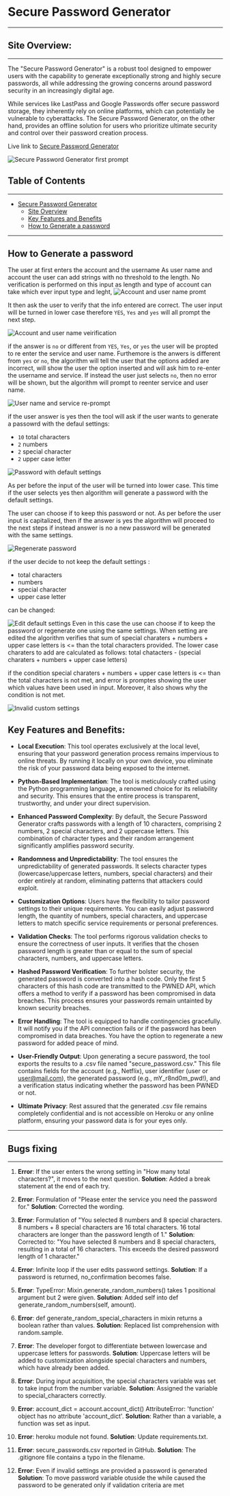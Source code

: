 # Secure Password Generator
---
## Site Overview:
----
The "Secure Password Generator" is a robust tool designed to empower users with the capability to generate exceptionally strong and highly secure passwords, all while addressing the growing concerns around password security in an increasingly digital age.

While services like LastPass and Google Passwords offer secure password storage, they inherently rely on online platforms, which can potentially be vulnerable to cyberattacks. The Secure Password Generator, on the other hand, provides an offline solution for users who prioritize ultimate security and control over their password creation process.

Live link to [Secure Password Generator](https://git.heroku.com/secure-password-generator.git)


![Secure Password Generator first prompt](/media/first_prompt.png)


## Table of Contents
---
- [Secure Password Generator](#secure-password-generator)
    - [Site Overview](#site-overview)
    - [Key Features and Benefits](#key-features-and-benefits)
    - [How to Generate a password](#how-to-generate-a-password)

---
## How to Generate a password
The user at first enters the account and the username 
As user name and account the user can add strings with no threshold to the length.
No verification is performed on this input as length and type of account can take which ever input type and leght,
![Account and user name promt](/media/user_and_account.png)

It then ask the user to verify that the info entered are correct.
The user input will be turned in lower case therefore `YES`, `Yes` and `yes` will all prompt the next step.

![Account and user name veirification](/media/user_and_account_verification.png)

if the answer is `no` or different from `YES`, `Yes`, or `yes` the user will be propted to re enter the service and user name.
Furthemore is the anwers is different from `yes` or `no`, the algorithm will tell the user that the options added are incorrect, will show the user the option inserted and will ask him to re-enter the username and service.
If instead the user just selects `no`, then no error will be shown, but the algorithm will prompt to reenter service and user name. 

![User name and service re-prompt](/media/username_and_service_reprompt.png)

if the user answer is yes then the tool will ask if the user wants to generate a passowrd with the defaul settings: 

- `10` total characters
- `2` numbers
- `2` special character
- `2` upper case letter

![Password with default settings](/media/default_password.png)

As per before the input of the user will be turned into lower case.
This time if the user selects yes then algorithm will generate a password with the default settings.

The user can choose if to keep this password or not.
As per before the user input is capitalized, then if the answer is yes the algorithm will proceed to the next steps if instead answer is no a new password will be generated with the same settings.

![Regenerate password](/media/regenerate_password.png)

if the user decide to not keep the default settings :
- total characters 
- numbers
- special character
- upper case letter

can be changed:


![Edit default settings](/media/change_default_settings.png)
Even in this case the use can choose if to keep the password or regenerate one using the same settings.
When setting are edited the algorithm verifies that sum of special charaters + numbers + upper case letters is <= than the total characters provided.
The lower case charaters to add are calculated as follows:
total chatacters - (special charaters + numbers + upper case letters)

if the condition special charaters + numbers + upper case letters is <= than the total characters is not met, and error is promptes showing the user which values have been used in input. 
Moreover, it also shows why the condition is not met.

![Invalid custom settings](/media/invalid_custom_settings.png)


## Key Features and Benefits:

- **Local Execution**: This tool operates exclusively at the local level, ensuring that your password generation process remains impervious to online threats. By running it locally on your own device, you eliminate the risk of your password data being exposed to the internet.

- **Python-Based Implementation**: The tool is meticulously crafted using the Python programming language, a renowned choice for its reliability and security. This ensures that the entire process is transparent, trustworthy, and under your direct supervision.

- **Enhanced Password Complexity**: By default, the Secure Password Generator crafts passwords with a length of 10 characters, comprising 2 numbers, 2 special characters, and 2 uppercase letters. This combination of character types and their random arrangement significantly amplifies password security.

- **Randomness and Unpredictability**: The tool ensures the unpredictability of generated passwords. It selects character types (lowercase/uppercase letters, numbers, special characters) and their order entirely at random, eliminating patterns that attackers could exploit.

- **Customization Options**: Users have the flexibility to tailor password settings to their unique requirements. You can easily adjust password length, the quantity of numbers, special characters, and uppercase letters to match specific service requirements or personal preferences.

- **Validation Checks**: The tool performs rigorous validation checks to ensure the correctness of user inputs. It verifies that the chosen password length is greater than or equal to the sum of special characters, numbers, and uppercase letters.

- **Hashed Password Verification**: To further bolster security, the generated password is converted into a hash code. Only the first 5 characters of this hash code are transmitted to the PWNED API, which offers a method to verify if a password has been compromised in data breaches. This process ensures your passwords remain untainted by known security breaches.

- **Error Handling**: The tool is equipped to handle contingencies gracefully. It will notify you if the API connection fails or if the password has been compromised in data breaches. You have the option to regenerate a new password for added peace of mind.

- **User-Friendly Output**: Upon generating a secure password, the tool exports the results to a .csv file named "secure_password.csv." This file contains fields for the account (e.g., Netflix), user identifier (user or user@mail.com), the generated password (e.g., mY_r8nd0m_pwd!), and a verification status indicating whether the password has been PWNED or not.

- **Ultimate Privacy**: Rest assured that the generated .csv file remains completely confidential and is not accessible on Heroku or any online platform, ensuring your password data is for your eyes only.
---

## Bugs fixing
---
1. **Error**: If the user enters the wrong setting in "How many total characters?", it moves to the next question.
**Solution**: Added a break statement at the end of each try.

2. **Error**: Formulation of "Please enter the service you need the password for."
**Solution**: Corrected the wording.

3. **Error**: Formulation of "You selected 8 numbers and 8 special characters. 8 numbers + 8 special characters are 16 total characters. 16 total characters are longer than the password length of 1."
**Solution**: Corrected to: "You have selected 8 numbers and 8 special characters, resulting in a total of 16 characters. This exceeds the desired password length of 1 character."

4. **Error**: Infinite loop if the user edits password settings.
**Solution**: If a password is returned, no_confirmation becomes false.

5. **Error**: TypeError: Mixin.generate_random_numbers() takes 1 positional argument but 2 were given.
**Solution**: Added self into def generate_random_numbers(self, amount).

6. **Error**: def generate_random_special_characters in mixin returns a boolean rather than values.
**Solution**: Replaced list comprehension with random.sample.

7. **Error**: The developer forgot to differentiate between lowercase and uppercase letters for passwords.
**Solution**: Uppercase letters will be added to customization alongside special characters and numbers, which have already been added.

8. **Error**: During input acquisition, the special characters variable was set to take input from the number variable.
**Solution**: Assigned the variable to special_characters correctly.

9. **Error**: account_dict = account.account_dict() AttributeError: 'function' object has no attribute 'account_dict'.
**Solution**: Rather than a variable, a function was set as input.

10. **Error**: heroku module not found.
**Solution**: Update requirements.txt.

11. **Error**: secure_passwords.csv reported in GitHub.
**Solution**: The .gitignore file contains a typo in the filename.

12. **Error**: Even if invalid settings are provided a password is generated
    **Solution**: To move password variable otuside the while caused the password to be generated only if validation criteria are met
